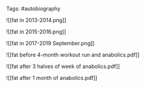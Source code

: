 Tags: #autobiography 

![[fat in 2013-2014.png]]

![[fat in 2015-2016.png]]

![[fat in 2017-2019 September.png]]

![[fat before 4-month workout run and anabolics.pdf]]

![[fat after 3 halves of week of anabolics.pdf]]

![[fat after 1 month of anabolics.pdf]]